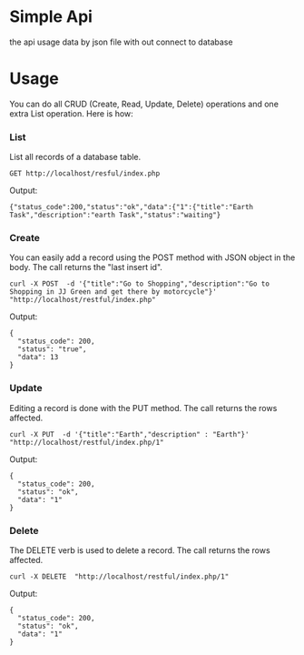 # Simple Api
the api usage data by json file with out connect to database

# Usage
You can do all CRUD (Create, Read, Update, Delete) operations and one extra List operation. Here is how:

### List

List all records of a database table.

```
GET http://localhost/resful/index.php
```

Output:

```
{"status_code":200,"status":"ok","data":{"1":{"title":"Earth Task","description":"earth Task","status":"waiting"}
```

### Create

You can easily add a record using the POST method with JSON object in the body. The call returns the "last insert id".

```
curl -X POST  -d '{"title":"Go to Shopping","description":"Go to Shopping in JJ Green and get there by motorcycle"}' "http://localhost/restful/index.php"
```

Output:

```
{
  "status_code": 200,
  "status": "true",
  "data": 13
}
```


### Update

Editing a record is done with the PUT method. The call returns the rows affected.

```
curl -X PUT  -d '{"title":"Earth","description" : "Earth"}' "http://localhost/restful/index.php/1"
```

Output:

```
{
  "status_code": 200,
  "status": "ok",
  "data": "1"
}
```

### Delete

The DELETE verb is used to delete a record. The call returns the rows affected.

```
curl -X DELETE  "http://localhost/restful/index.php/1"
```

Output:

```
{
  "status_code": 200,
  "status": "ok",
  "data": "1"
}
```